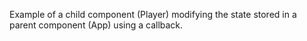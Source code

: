 Example of a child component (Player) modifying the state stored in a parent component (App) using a callback.
